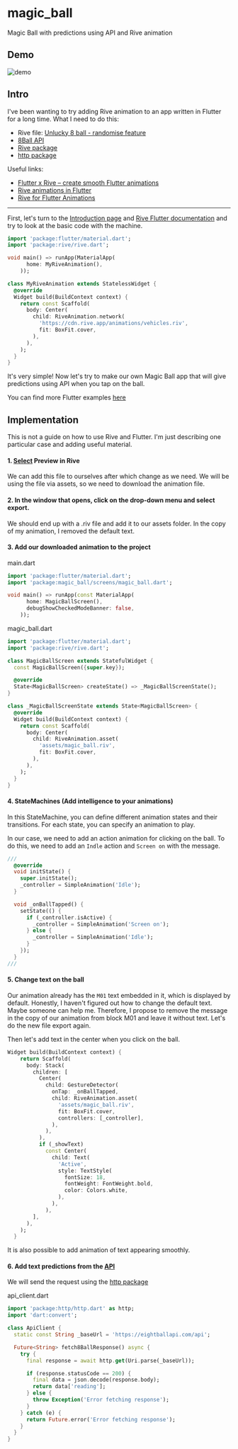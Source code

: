 # magic_ball

Magic Ball with predictions using API and Rive animation

## Demo

![demo](rive_magic_ball_demo.gif)

## Intro

I've been wanting to try adding Rive animation to an app written in Flutter for a long time. What I need to do this:
- Rive file: [Unlucky 8 ball - randomise feature](https://rive.app/community/files/9961-18989-unlucky-8-ball-randomise-feature/)
- [8Ball API](https://www.eightballapi.com/docs)
- [Rive package](https://pub.dev/packages/rive/install)
- [http package](https://pub.dev/packages/http)

Useful links:
- [Flutter x Rive – create smooth Flutter animations](https://applover.com/blog/flutter-x-rive-create-smooth-flutter-animations/)
- [Rive animations in Flutter](https://www.geeksforgeeks.org/rive-animations-in-flutter/)
- [Rive for Flutter Animations](https://medium.com/@RotenKiwi/rive-for-flutter-animations-a99bfdd8f6cc)

---

First, let's turn to the [Introduction page](https://help.rive.app/) and [Rive Flutter documentation](https://help.rive.app/runtimes/overview/flutter) and try to look at the basic code with the machine.

```dart
import 'package:flutter/material.dart';
import 'package:rive/rive.dart';

void main() => runApp(MaterialApp(
      home: MyRiveAnimation(),
    ));

class MyRiveAnimation extends StatelessWidget {
  @override
  Widget build(BuildContext context) {
    return const Scaffold(
      body: Center(
        child: RiveAnimation.network(
          'https://cdn.rive.app/animations/vehicles.riv',
          fit: BoxFit.cover,
        ),
      ),
    );
  }
}
```

It's very simple! Now let's try to make our own Magic Ball app that will give predictions using API when you tap on the ball.

You can find more Flutter examples [here](https://github.com/rive-app/rive-flutter/blob/master/example/lib/main.dart)

## Implementation

This is not a guide on how to use Rive and Flutter. I'm just describing one particular case and adding useful material.

#### 1. [Select](https://rive.app/community/files/9961-18989-unlucky-8-ball-randomise-feature/) Preview in Rive

We can add this file to ourselves after which change as we need. 
We will be using the file via assets, so we need to download the animation file.

#### 2. In the window that opens, click on the drop-down menu and select export.

We should end up with a .riv file and add it to our assets folder. In the copy of my animation, I removed the default text.

#### 3. Add our downloaded animation to the project

main.dart
```dart 
import 'package:flutter/material.dart';
import 'package:magic_ball/screens/magic_ball.dart';

void main() => runApp(const MaterialApp(
      home: MagicBallScreen(),
      debugShowCheckedModeBanner: false,
    ));

```

magic_ball.dart
``` dart
import 'package:flutter/material.dart';
import 'package:rive/rive.dart';

class MagicBallScreen extends StatefulWidget {
  const MagicBallScreen({super.key});

  @override
  State<MagicBallScreen> createState() => _MagicBallScreenState();
}

class _MagicBallScreenState extends State<MagicBallScreen> {
  @override
  Widget build(BuildContext context) {
    return const Scaffold(
      body: Center(
        child: RiveAnimation.asset(
          'assets/magic_ball.riv',
          fit: BoxFit.cover,
        ),
      ),
    );
  }
}

```

#### 4. StateMachines (Add intelligence to your animations)

In this StateMachine, you can define different animation states and their transitions. For each state, you can specify an animation to play.

In our case, we need to add an action animation for clicking on the ball. To do this, we need to add an `Indle` action and `Screen on` with the message.

```dart
///
  @override
  void initState() {
    super.initState();
    _controller = SimpleAnimation('Idle');
  }

  void _onBallTapped() {
    setState(() {
      if (_controller.isActive) {
        _controller = SimpleAnimation('Screen on');
      } else {
        _controller = SimpleAnimation('Idle');
      }
    });
  }
///
```

#### 5. Change text on the ball

Our animation already has the `M01` text embedded in it, which is displayed by default. Honestly, I haven't figured out how to change the default text. Maybe someone can help me. Therefore, I propose to remove the message in the copy of our animation from block M01 and leave it without text. Let's do the new file export again.

Then let's add text in the center when you click on the ball.

```dart
Widget build(BuildContext context) {
    return Scaffold(
      body: Stack(
        children: [
          Center(
            child: GestureDetector(
              onTap: _onBallTapped,
              child: RiveAnimation.asset(
                'assets/magic_ball.riv',
                fit: BoxFit.cover,
                controllers: [_controller],
              ),
            ),
          ),
          if (_showText)
            const Center(
              child: Text(
                'Active',
                style: TextStyle(
                  fontSize: 18,
                  fontWeight: FontWeight.bold,
                  color: Colors.white,
                ),
              ),
            ),
        ],
      ),
    );
  }
```

It is also possible to add animation of text appearing smoothly. 

#### 6. Add text predictions from the [API](https://www.eightballapi.com/docs)

We will send the request using the [http package](https://pub.dev/packages/http)

api_client.dart
```dart
import 'package:http/http.dart' as http;
import 'dart:convert';

class ApiClient {
  static const String _baseUrl = 'https://eightballapi.com/api';

  Future<String> fetch8BallResponse() async {
    try {
      final response = await http.get(Uri.parse(_baseUrl));

      if (response.statusCode == 200) {
        final data = json.decode(response.body);
        return data['reading'];
      } else {
        throw Exception('Error fetching response');
      }
    } catch (e) {
      return Future.error('Error fetching response');
    }
  }
}
```


